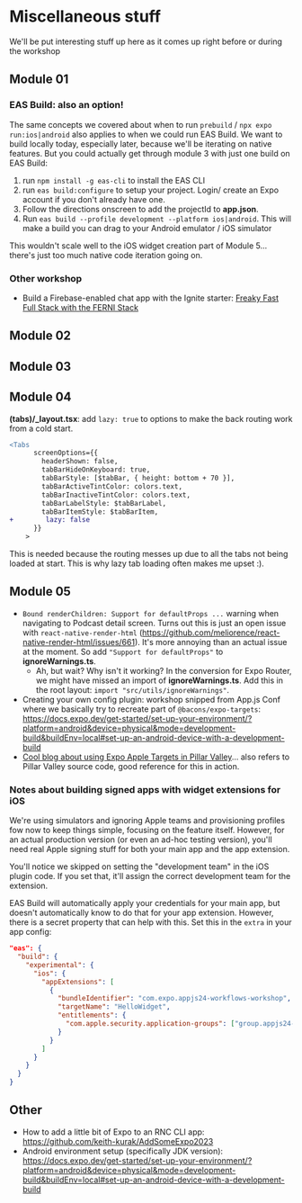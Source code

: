 # Miscellaneous stuff
We'll be put interesting stuff up here as it comes up right before or during the workshop

## Module 01

### EAS Build: also an option!
The same concepts we covered about when to run `prebuild` / `npx expo run:ios|android` also applies to when we could run EAS Build. We want to build locally today, especially later, because we'll be iterating on native features. But you could actually get through module 3 with just one build on EAS Build:
1. run `npm install -g eas-cli` to install the EAS CLI
2. run `eas build:configure` to setup your project. Login/ create an Expo account if you don't already have one.
3. Follow the directions onscreen to add the projectId to **app.json**.
4. Run `eas build --profile development --platform ios|android`. This will make a build you can drag to your Android emulator / iOS simulator

This wouldn't scale well to the iOS widget creation part of Module 5... there's just too much native code iteration going on.

### Other workshop
- Build a Firebase-enabled chat app with the Ignite starter: [Freaky Fast Full Stack with the FERNI Stack](https://github.com/keith-kurak/ferni-chat-2023)

## Module 02

## Module 03

## Module 04

**(tabs)/_layout.tsx**: add `lazy: true` to options to make the back routing work from a cold start.

```diff
<Tabs
      screenOptions={{
        headerShown: false,
        tabBarHideOnKeyboard: true,
        tabBarStyle: [$tabBar, { height: bottom + 70 }],
        tabBarActiveTintColor: colors.text,
        tabBarInactiveTintColor: colors.text,
        tabBarLabelStyle: $tabBarLabel,
        tabBarItemStyle: $tabBarItem,
+        lazy: false
      }}
    >
```

This is needed because the routing messes up due to all the tabs not being loaded at start. This is why lazy tab loading often makes me upset :).

## Module 05

- `Bound renderChildren: Support for defaultProps ...` warning when navigating to Podcast detail screen. Turns out this is just an open issue with `react-native-render-html` (https://github.com/meliorence/react-native-render-html/issues/661). It's more annoying than an actual issue at the moment. So add `"Support for defaultProps"` to **ignoreWarnings.ts**.
  - Ah, but wait? Why isn't it working? In the conversion for Expo Router, we might have missed an import of **ignoreWarnings.ts**. Add this in the root layout: `import "src/utils/ignoreWarnings"`.
- Creating your own config plugin: workshop snipped from App.js Conf where we basically try to recreate part of `@bacons/expo-targets`: https://docs.expo.dev/get-started/set-up-your-environment/?platform=android&device=physical&mode=development-build&buildEnv=local#set-up-an-android-device-with-a-development-build
- [Cool blog about using Expo Apple Targets in Pillar Valley](https://evanbacon.dev/blog/apple-home-screen-widgets)... also refers to Pillar Valley source code, good reference for this in action.

### Notes about building signed apps with widget extensions for iOS

We're using simulators and ignoring Apple teams and provisioning profiles fow now to keep things simple, focusing on the feature itself. However, for an actual production version (or even an ad-hoc testing version), you'll need real Apple signing stuff for both your main app and the app extension.

You'll notice we skipped on setting the "development team" in the iOS plugin code. If you set that, it'll assign the correct development team for the extension.

EAS Build will automatically apply your credentials for your main app, but doesn't automatically know to do that for your app extension. However, there is a secret property that can help with this. Set this in the `extra` in your app config:

```json
"eas": {
  "build": {
    "experimental": {
      "ios": {
        "appExtensions": [
          {
            "bundleIdentifier": "com.expo.appjs24-workflows-workshop",
            "targetName": "HelloWidget",
            "entitlements": {
              "com.apple.security.application-groups": ["group.appjs24-workflows-workshop"]
            }
          }
        ]
      }
    }
  }
}
```
 
## Other
- How to add a little bit of Expo to an RNC CLI app: https://github.com/keith-kurak/AddSomeExpo2023
- Android environment setup (specifically JDK version): https://docs.expo.dev/get-started/set-up-your-environment/?platform=android&device=physical&mode=development-build&buildEnv=local#set-up-an-android-device-with-a-development-build
